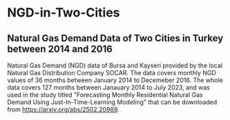 # NGD-in-Two-Cities
## Natural Gas Demand Data of Two Cities in Turkey between 2014 and 2016
Natural Gas Demand (NGD) data of Bursa and Kayseri provided by the local Natural Gas Distribution Company SOCAR. 
The data covers monthly NGD values of 36 months between January 2014 to Decemeber 2016.
The whole data covers 127 months between Janauary 2014 to July 2023, and was used in the study titled "Forecasting Monthly Residential Natural Gas Demand Using Just-In-Time-Learning Modeling" that can be downloaded from https://arxiv.org/abs/2502.20989. 
